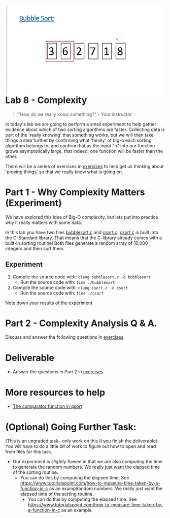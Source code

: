 <img src="./media/sort.gif" align="right" alt="Bubble Sort">

# Lab 8 - Complexity 

> "How do we really know something?" - Your instructor

In today's lab we are going to perform a small experiment to help gather evidence about which of two sorting algorithms are faster. Collecting data is part of the 'really knowing' that something works, but we will then take things a step further by confirming what 'family' of big-o each sorting algorithm belongs to, and confirm that as the input "n" into our function grows asymptotically large, that indeed, one function will be faster than the other. 

There will be a series of exercises in  [exercises](./exercises.md) to help get us thinking about 'proving things' so that we really know what is going on.

# Part 1 - Why Complexity Matters (Experiment)

We have explored this idea of Big-O complexity, but lets put into practice why it really matters with some data.

In this lab you have two files [bubblesort.c](./bubblesort.c) and [csort.c](./csort.c). [csort.c](./csort) is built into the C-Standard library. That means that the C-library already comes with a built-in sorting routine! Both files generate a random array of 10,000 integers and then sort them.

## Experiment

1. Compile the source code with: `clang bubblesort.c -o bubblesort`
    - Run the source code with: `time ./bubblesort`
2. Compile the source code with: `clang csort.c -o csort`
    - Run the source code with: `time ./csort`

Note down your results of the experiment

# Part 2 - Complexity Analysis Q & A.

Discuss and answer the following questions in [exercises](./exercises.md).

# Deliverable

- Answer the questions in Part 2 in [exercises](./exercises.md)

# More resources to help

- [The comparator function in qsort](https://www.geeksforgeeks.org/comparator-function-of-qsort-in-c/)

# (Optional) Going Further Task:

(This is an ungraded task--only work on this if you finish the deliverable). You will have to do a little bit of work to figure out how to open and read from files for this task.

- Our experiment is *slightly* flawed in that we are also computing the time to generate the random numbers. We really just want the elapsed time of the sorting routine.
    - You can do this by computing the elapsed time. See https://www.tutorialspoint.com/how-to-measure-time-taken-by-a-function-in-c as an examplrandom numbers. We really just want the elapsed time of the sorting routine.
        - You can do this by computing the elapsed time. See https://www.tutorialspoint.com/how-to-measure-time-taken-by-a-function-in-c as an example.
